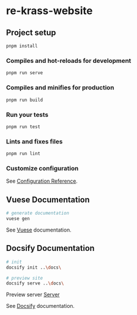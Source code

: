 # re-krass-website

## Project setup
```
pnpm install
```

### Compiles and hot-reloads for development
```
pnpm run serve
```

### Compiles and minifies for production
```
pnpm run build
```

### Run your tests
```
pnpm run test
```

### Lints and fixes files
```
pnpm run lint
```

### Customize configuration
See [Configuration Reference](https://cli.vuejs.org/config/).

## Vuese Documentation
```bash
# generate documentation
vuese gen
```

See [Vuese](https://vuese.org/cli/) documentation.

## Docsify Documentation
```bash
# init
docsify init ..\docs\

# preview site
docsify serve ..\docs\
```

Preview server [Server](http://localhost:3000)

See [Docsify](https://docsify.js.org/#/quickstart) documentation.
